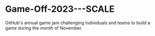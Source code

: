 # Game-Off-2023---SCALE
GitHub's annual game jam challenging individuals and teams to build a game during the month of November.
